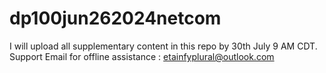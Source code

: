 # dp100jun262024netcom
I will upload all supplementary content in this repo by 30th July 9 AM CDT. 
Support Email for offline assistance : etainfyplural@outlook.com
